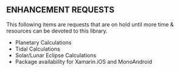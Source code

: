 ## ENHANCEMENT REQUESTS

This following items are requests that are on hold until more time & resources can be devoted to this library. 

* Planetary Calculations
* Tidal Calculations
* Solar/Lunar Eclipse Calculations
* Package availability for Xamarin.iOS and MonoAndroid
